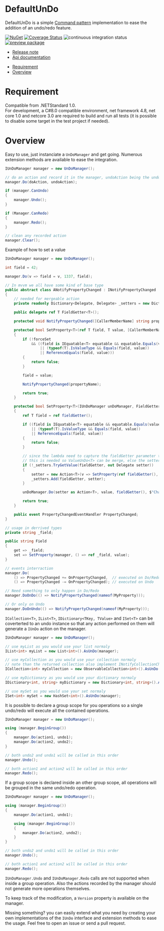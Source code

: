 # DefaultUnDo
DefaultUnDo is a simple [Command pattern](https://en.wikipedia.org/wiki/Command_pattern) implementation to ease the addition of an undo/redo feature.

[![NuGet](https://buildstats.info/nuget/DefaultUnDo)](https://www.nuget.org/packages/DefaultUnDo)
[![Coverage Status](https://coveralls.io/repos/github/Doraku/DefaultUnDo/badge.svg?branch=master)](https://coveralls.io/github/Doraku/DefaultUnDo?branch=master)
![continuous integration status](https://github.com/doraku/defaultundo/workflows/continuous%20integration/badge.svg)
[![preview package](https://img.shields.io/badge/preview-package-blue?style=flat&logo=github)](https://github.com/Doraku/DefaultUnDo/packages/26448)

- [Release note](./documentation/RELEASENOTE.md 'Release note')
- [Api documentation](./documentation/api/DefaultUnDo.md 'Api documentation')
<a/>

- [Requirement](#Requirement)
- [Overview](#Overview)

<a name='Requirement'></a>
# Requirement
Compatible from .NETStandard 1.0.  
For development, a C#8.0 compatible environment, net framework 4.8, net core 1.0 and netcore 3.0 are required to build and run all tests (it is possible to disable some target in the test project if needed).

<a name='Overview'></a>
# Overview
Easy to use, just instanciate a `UnDoManager` and get going. Numerous extension methods are available to ease the integration.
```csharp
IUnDoManager manager = new UnDoManager();

// do an action and record it in the manager, undoAction being the undo equivalent of the action
manager.Do(doAction, undoAction);

if (manager.CanUndo)
{
    manager.Undo();
}

if (Manager.CanRedo)
{
    manager.Redo();
}

// clean any recorded action
manager.Clear();
```

Example of how to set a value
```csharp
IUnDoManager manager = new UnDoManager();

int field = 42;

manager.Do(v => field = v, 1337, field);

// In mvvm we all have some kind of base type
public abstract class ANotifyPropertyChanged : INotifyPropertyChanged
{
    // needed for mergeable action
    private readonly Dictionary<Delegate, Delegate> _setters = new Dictionary<Delegate, Delegate>();

    public delegate ref T FieldGetter<T>();

    protected void NotifyPropertyChanged([CallerMemberName] string propertyName = null) => PropertyChanged?.Invoke(this, new PropertyChangedEventArgs(propertyName));

    protected bool SetProperty<T>(ref T field, T value, [CallerMemberName] string propertyName = null, bool forceSet = false)
    {
        if (!forceSet
            && ((field is IEquatable<T> equatable && equatable.Equals(value))
                || (typeof(T).IsValueType && Equals(field, value))
                || ReferenceEquals(field, value)))
        {
            return false;
        }

        field = value;

        NotifyPropertyChanged(propertyName);

        return true;
    }

    protected bool SetProperty<T>(IUnDoManager unDoManager, FieldGetter<T> fieldGetter, T value, [CallerMemberName] string propertyName = null)
    {
        ref T field = ref fieldGetter();

        if ((field is IEquatable<T> equatable && equatable.Equals(value))
            || (typeof(T).IsValueType && Equals(field, value))
            || ReferenceEquals(field, value))
        {
            return false;
        }

        // since the lambda need to capture the fieldGetter parameter the framework can't reuse the same instance on its own so we help him with our own cache
        // this is needed so ValueUnDo<T> can be merge, else the setter delegate will be different between multiple call on the same property and no merge would be possible 
        if (!_setters.TryGetValue(fieldGetter, out Delegate setter))
        {
            setter = new Action<T>(v => SetProperty(ref fieldGetter(), v, propertyName, true));
            _setters.Add(fieldGetter, setter);
        }

        unDoManager.Do(setter as Action<T>, value, fieldGetter(), $"Changed {typeof(T).GetFriendlyShortName()} {propertyName}");

        return true;
    }

    public event PropertyChangedEventHandler PropertyChanged;
}

// usage in derrived types
private string _field;

public string Field
{
    get => _field;
    set => SetProperty(manager, () => ref _field, value);
}

// events interraction
manager.Do(
    () => PropertyChanged += OnPropertyChanged,  // executed on Do/Redo
    () => PropertyChanged -= OnPropertyChanged); // executed on Undo

// Need something to only happen in Do/Redo
manager.DoOnDo(() => NotifyPropertyChanged(nameof(MyProperty)));

// Or only on Undo
manager.DoOnUndo(() => NotifyPropertyChanged(nameof(MyProperty)));
```

`ICollection<T>`, `IList<T>`, `IDictionary<TKey, TValue>` and `ISet<T>` can be coverterted to an undo instance so that any action performed on them will generate a `IUnDo` action on the manager.
```csharp
IUnDoManager manager = new UnDoManager();

// use myList as you would use your list normaly
IList<int> myList = new List<int>().AsUnDo(manager);

// use myCollection as you would use your collection normaly
// note than the returned collection also implement INotifyCollectionChanged
ICollection<int> myCollection = new ObservableCollection<int>().AsUnDo(manager);

// use myDictionary as you would use your dictionary normaly
IDictionary<int, string> myDictionary = new Dictionary<int, string>().AsUnDo(manager);

// use mySet as you would use your set normaly
ISet<int> mySet = new HashSet<int>().AsUnDo(manager);
```

It is possible to declare a group scope for you operations so a single undo/redo will execute all the contained operations.
```csharp
IUnDoManager manager = new UnDoManager();

using (manager.BeginGroup())
{
    manager.Do(action1, undo1);
    manager.Do(action2, undo2);
}

// both undo2 and undo1 will be called in this order
manager.Undo();

// both action1 and action2 will be called in this order
manager.Redo();
```

If a group scope is declared inside an other group scope, all operations will be grouped in the same undo/redo operation.
```csharp
IUnDoManager manager = new UnDoManager();

using (manager.BeginGroup())
{
    manager.Do(action1, undo1);

    using (manager.BeginGroup())
    {
        manager.Do(action2, undo2);
    }
}

// both undo2 and undo1 will be called in this order
manager.Undo();

// both action1 and action2 will be called in this order
manager.Redo();
```

`IUnDoManager.Undo` and `IUnDoManager.Redo` calls are not supported when inside a group operation. Also the actions recorded by the manager should not generate more operations themselves.

To keep track of the modification, a `Version` property is available on the manager.

Missing something? you can easily extend what you need by creating your own implementations of the `IUnDo` interface and extension methods to ease the usage. Feel free to open an issue or send a pull request.